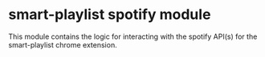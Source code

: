 smart-playlist spotify module
===========

This module contains the logic for interacting with the spotify API(s) for 
the smart-playlist chrome extension.

